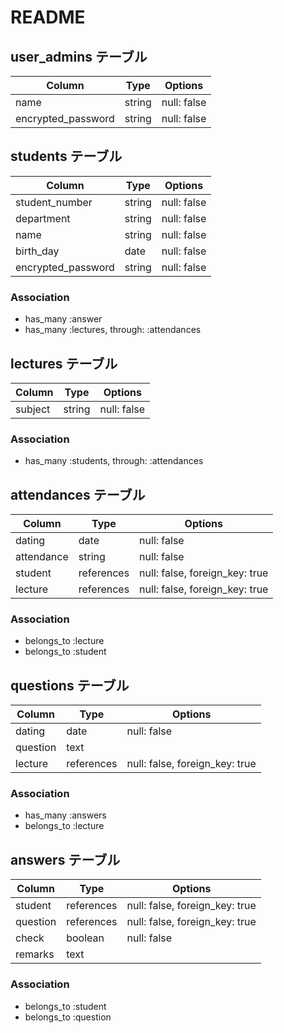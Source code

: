 # README

## user_admins テーブル

| Column             | Type   | Options     |
| ------------------ | ------ | ----------- |
| name               | string | null: false |
| encrypted_password | string | null: false |



## students テーブル

| Column             | Type   | Options                        |
| ------------------ | ------ | -------------------------------|
| student_number     | string | null: false                    |
| department         | string | null: false                    |
| name               | string | null: false                    |
| birth_day          | date   | null: false                    |
| encrypted_password | string | null: false                    |


### Association

- has_many :answer
- has_many :lectures, through: :attendances



## lectures テーブル

| Column         | Type    | Options                        |
| -------------- | ------- | ------------------------------ |
| subject        | string  | null: false                    |

### Association

- has_many :students, through: :attendances


## attendances テーブル

| Column          | Type       | Options                        |
| --------------- | ---------- | ------------------------------ |
| dating          | date       | null: false                    |
| attendance      | string     | null: false                    |
| student         | references | null: false, foreign_key: true |
| lecture         | references | null: false, foreign_key: true |


### Association

- belongs_to :lecture
- belongs_to :student



## questions テーブル

| Column         | Type       | Options                        |
| -------------- | ---------- | ------------------------------ |
| dating         | date       | null: false                    |
| question       | text       |                                |
| lecture        | references | null: false, foreign_key: true |

### Association

- has_many :answers
- belongs_to :lecture


## answers テーブル

| Column         | Type       | Options                        |
| -------------- | ---------- | ------------------------------ |
| student        | references | null: false, foreign_key: true |
| question       | references | null: false, foreign_key: true |
| check          | boolean    | null: false                    |
| remarks        | text       |                                |

### Association
- belongs_to :student
- belongs_to :question
